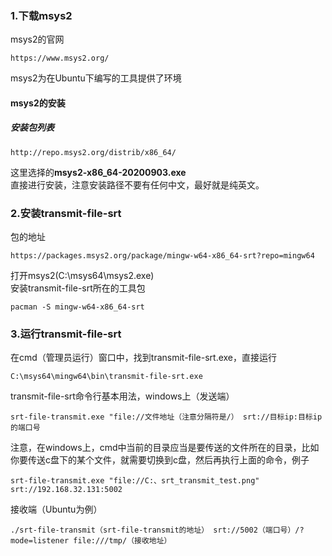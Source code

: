 ### 1.下载msys2

msys2的官网
```
https://www.msys2.org/
```
msys2为在Ubuntu下编写的工具提供了环境<br />

#### msys2的安装
##### 安装包列表
```
http://repo.msys2.org/distrib/x86_64/
```
这里选择的**msys2-x86_64-20200903.exe**<br />
直接进行安装，注意安装路径不要有任何中文，最好就是纯英文。<br />
### 2.安装transmit-file-srt
包的地址
```
https://packages.msys2.org/package/mingw-w64-x86_64-srt?repo=mingw64
```
打开msys2(C:\msys64\msys2.exe)<br />
安装transmit-file-srt所在的工具包
```
pacman -S mingw-w64-x86_64-srt
```
### 3.运行transmit-file-srt

在cmd（管理员运行）窗口中，找到transmit-file-srt.exe，直接运行
```
C:\msys64\mingw64\bin\transmit-file-srt.exe
```
transmit-file-srt命令行基本用法，windows上（发送端）
```
srt-file-transmit.exe "file://文件地址（注意分隔符是/） srt://目标ip:目标ip的端口号
```
注意，在windows上，cmd中当前的目录应当是要传送的文件所在的目录，比如你要传送c盘下的某个文件，就需要切换到c盘，然后再执行上面的命令，例子
```
srt-file-transmit.exe "file://C:、srt_transmit_test.png" srt://192.168.32.131:5002
```
接收端（Ubuntu为例）
```
./srt-file-transmit（srt-file-transmit的地址） srt://5002（端口号）/?mode=listener file:///tmp/（接收地址）
```

